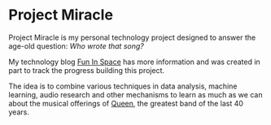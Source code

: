 Project Miracle
===============

Project Miracle is my personal technology project designed to answer the age-old question: _Who wrote that song?_

My technology blog [Fun In Space](http://fun-in-space.com) has more information and was created in part to track the progress building this project.

The idea is to combine various techniques in data analysis, machine learning, audio research and other mechanisms to learn as much as we can about the musical offerings of [Queen](http://www.queenonline.com), the greatest band of the last 40 years.
